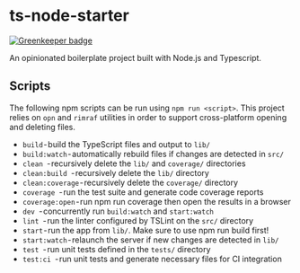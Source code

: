 # ts-node-starter

[![Greenkeeper badge](https://badges.greenkeeper.io/theodesp/ts-node-starter.svg)](https://greenkeeper.io/)

An opinionated boilerplate project built with Node.js and Typescript.

## Scripts

The following npm scripts can be run using `npm run <script>`. This project relies on `opn` and `rimraf` utilities in order to support cross-platform opening and deleting files.

- `build` - build the TypeScript files and output to `lib/`
- `build:watch` - automatically rebuild files if changes are detected in `src/`
- `clean `- recursively delete the `lib/` and `coverage/` directories
- `clean:build `- recursively delete the `lib/` directory
- `clean:coverage` - recursively delete the `coverage/` directory
- `coverage `- run the test suite and generate code coverage reports
- `coverage:open` - run npm run coverage then open the results in a browser
- `dev `- concurrently run `build:watch` and `start:watch` 
- `lint `- run the linter configured by TSLint on the `src/` directory
- `start` - run the app from `lib/`. Make sure to use npm run build first!
- `start:watch` - relaunch the server if new changes are detected in `lib/` 
- `test `- run unit tests defined in the `tests/` directory
- `test:ci `- run unit tests and generate necessary files for CI integration
